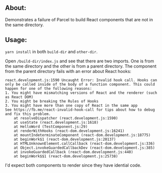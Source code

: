 ## About:

Demonstrates a failure of Parcel to build React components that are not in the same directory.

## Usage:

`yarn install` in both `build-dir` and `other-dir`.

Open `/build-dir/index.js` and see that there are two imports. One is from the same directory and the other is from a parent directory. The component from the parent directory fails with an error about React hooks:

```
react.development.js:1590 Uncaught Error: Invalid hook call. Hooks can only be called inside of the body of a function component. This could happen for one of the following reasons:
1. You might have mismatching versions of React and the renderer (such as React DOM)
2. You might be breaking the Rules of Hooks
3. You might have more than one copy of React in the same app
See https://fb.me/react-invalid-hook-call for tips about how to debug and fix this problem.
    at resolveDispatcher (react.development.js:1590)
    at useState (react.development.js:1618)
    at HelloWord (TestComponent.js:29)
    at renderWithHooks (react-dom.development.js:16241)
    at mountIndeterminateComponent (react-dom.development.js:18775)
    at beginWork$1 (react-dom.development.js:20137)
    at HTMLUnknownElement.callCallback (react-dom.development.js:336)
    at Object.invokeGuardedCallbackDev (react-dom.development.js:385)
    at invokeGuardedCallback (react-dom.development.js:440)
    at beginWork$$1 (react-dom.development.js:25738)
```

I'd expect both components to render since they have idential code.